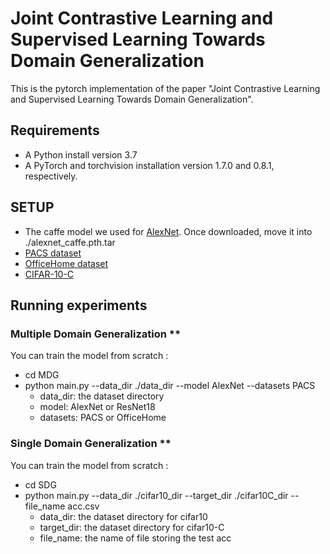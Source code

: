 # Joint Contrastive Learning and Supervised Learning Towards  Domain Generalization
This is the pytorch implementation of the paper "Joint Contrastive Learning and Supervised Learning Towards  Domain Generalization".

## Requirements

* A Python install version 3.7
* A PyTorch and torchvision installation version 1.7.0 and 0.8.1, respectively.

## SETUP

*   The caffe model we used for [AlexNet](https://drive.google.com/file/d/1wUJTH1Joq2KAgrUDeKJghP1Wf7Q9w4z-/view?usp=sharing). Once downloaded, move it into ./alexnet_caffe.pth.tar
*  [PACS dataset](http://www.eecs.qmul.ac.uk/~dl307/project_iccv2017)
*  [OfficeHome dataset](https://www.hemanthdv.org/officeHomeDataset.html)
*  [CIFAR-10-C](https://github.com/hendrycks/robustness)

## Running experiments
### Multiple Domain Generalization **
You can train the model from scratch :
+ cd MDG
+ python main.py --data_dir ./data_dir --model AlexNet --datasets PACS
	+	data_dir: the dataset directory
	+	model: AlexNet or ResNet18
	+	datasets: PACS or OfficeHome

### Single Domain Generalization **
You can train the model from scratch :
+ cd SDG
+ python main.py --data_dir ./cifar10_dir --target_dir ./cifar10C_dir --file_name acc.csv
	+	data_dir: the dataset directory for cifar10
	+	target_dir: the dataset directory for cifar10-C
	+	file_name: the name of file storing the test acc
